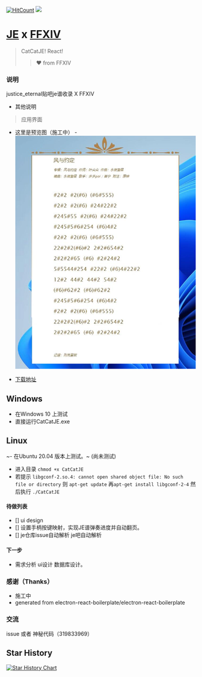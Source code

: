 
[![HitCount](http://hits.dwyl.com/kokolokksk/catcat-je-react.svg)](http://hits.dwyl.com/kokolokksk/catcat-je-react)
![](https://img.shields.io/github/stars/kokolokksk/catcat-je-react?color=green&style=flat-square)
# [JE](https://github.com/zytx121/je) x [FFXIV](https://ff.web.sdo.com/web8/index.html#/)

> CatCatJE! React!
> >❤ from FFXIV
### 说明
 justice_eternal贴吧je谱收录 X FFXIV

- 其他说明
>应用界面
 - 这里是预览图（施工中）
 -![](./zread/paper.jpg)

- [下载地址](https://github.com/kokolokksk/catcat-je-react/releases/latest)
## Windows
- 在Windows 10 上测试
- 直接运行CatCatJE.exe
## Linux
~- 在Ubuntu 20.04 版本上测试。~ (尚未测试)
- 进入目录 ```chmod +x CatCatJE```
- 若提示  ```libgconf-2.so.4: cannot open shared object file: No such file or directory``` 则 ```apt-get update``` 再```apt-get install libgconf-2-4``` 然后执行 ```./CatCatJE```

#### 待做列表
- [] ui design
- [] 设置手柄按键映射，实现JE谱弹奏进度并自动翻页。
- [] je仓库issue自动解析 je吧自动解析 

#### 下一步
- 需求分析 ui设计 数据库设计。

### 感谢（Thanks）
- 施工中
- generated from electron-react-boilerplate/electron-react-boilerplate

### 交流
issue 或者 神秘代码（319833969）

## Star History

[![Star History Chart](https://api.star-history.com/svg?repos=kokolokksk/catcat-je-react&type=Date)](https://star-history.com/#kokolokksk/catcat-je-react&Date)

